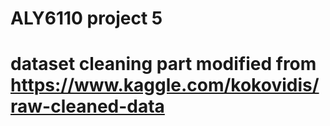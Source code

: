 # ALY6110 project 5
# dataset cleaning part modified from https://www.kaggle.com/kokovidis/raw-cleaned-data
